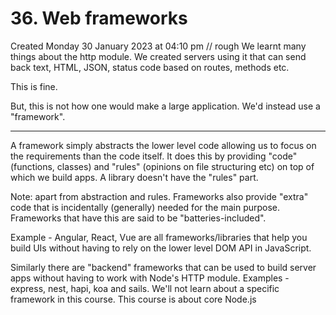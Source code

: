 # 36. Web frameworks
Created Monday 30 January 2023 at 04:10 pm
// rough
We learnt many things about the http module. We created servers using it that can send back text, HTML, JSON, status code based on routes, methods etc.

This is fine.

But, this is not how one would make a large application. We'd instead use a "framework".

---
A framework simply abstracts the lower level code allowing us to focus on the requirements than the code itself. It does this by providing "code" (functions, classes) and "rules" (opinions on file structuring etc) on top of which we build apps. A library doesn't have the "rules" part.

Note: apart from abstraction and rules. Frameworks also provide "extra" code that is incidentally (generally) needed for the main purpose.  Frameworks that have this are said to be "batteries-included".

Example - Angular, React, Vue are all frameworks/libraries that help you build UIs without having to rely on the lower level DOM API in JavaScript.

Similarly there are "backend" frameworks that can be used to build server apps without having to work with Node's HTTP module. Examples - express, nest, hapi, koa and sails. We'll not learn about a specific framework in this course. This course is about core Node.js
